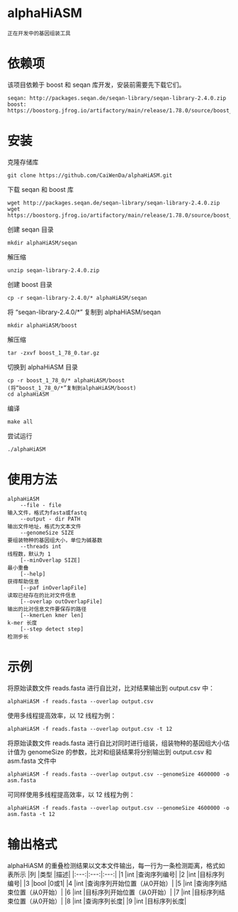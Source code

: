 # alphaHiASM
    正在开发中的基因组装工具

# 依赖项
该项目依赖于 boost 和 seqan 库开发，安装前需要先下载它们。

    seqan: http://packages.seqan.de/seqan-library/seqan-library-2.4.0.zip
    boost: https://boostorg.jfrog.io/artifactory/main/release/1.78.0/source/boost_1_78_0.tar.gz

# 安装
克隆存储库

    git clone https://github.com/CaiWenDa/alphaHiASM.git
下载 seqan 和 boost 库

    wget http://packages.seqan.de/seqan-library/seqan-library-2.4.0.zip
    wget https://boostorg.jfrog.io/artifactory/main/release/1.78.0/source/boost_1_78_0.tar.gz
创建 seqan 目录

    mkdir alphaHiASM/seqan
解压缩

    unzip seqan-library-2.4.0.zip
创建 boost 目录

    cp -r seqan-library-2.4.0/* alphaHiASM/seqan
将 “seqan-library-2.4.0/*” 复制到 alphaHiASM/seqan

    mkdir alphaHiASM/boost
解压缩

    tar -zxvf boost_1_78_0.tar.gz
切换到 alphaHiASM 目录

    cp -r boost_1_78_0/* alphaHiASM/boost
    (将“boost_1_78_0/*”复制到alphaHiASM/boost)
    cd alphaHiASM
编译

    make all
尝试运行

    ./alphaHiASM

# 使用方法
    alphaHiASM
        --file - file
    输入文件，格式为fasta或fastq
        --output - dir PATH
    输出文件地址，格式为文本文件
        --genomeSize SIZE
    要组装物种的基因组大小，单位为碱基数
        --threads int
    线程数，默认为 1
        [--minOverlap SIZE]
    最小重叠
        [--help]
    获得帮助信息
        [--paf inOverlapFile]
    读取已经存在的比对文件信息
        [--overlap outOverlapFile]
    输出的比对信息文件要保存的路径
        [--kmerLen kmer len]
    k-mer 长度
        [--step detect step]
    检测步长

# 示例
将原始读数文件 reads.fasta 进行自比对，比对结果输出到 output.csv 中：

    alphaHiASM -f reads.fasta --overlap output.csv

使用多线程提高效率，以 12 线程为例：

    alphaHiASM -f reads.fasta --overlap output.csv -t 12
将原始读数文件 reads.fasta 进行自比对同时进行组装，组装物种的基因组大小估计值为 genomeSize 的参数，比对和组装结果将分别输出到 output.csv 和 asm.fasta 文件中

    alphaHiASM -f reads.fasta --overlap output.csv --genomeSize 4600000 -o asm.fasta

可同样使用多线程提高效率，以 12 线程为例：

    alphaHiASM -f reads.fasta --overlap output.csv --genomeSize 4600000 -o asm.fasta -t 12

# 输出格式
alphaHiASM 的重叠检测结果以文本文件输出，每一行为一条检测距离，格式如表所示
|列 |类型 |描述|
|:---:|:---:|:---:|
|1 |int |查询序列编号|
|2 |int |目标序列编号|
|3 |bool |0或1|
|4 |int |查询序列开始位置（从0开始）|
|5 |int |查询序列结束位置（从0开始）|
|6 |int |目标序列开始位置（从0开始）|
|7 |int |目标序列结束位置（从0开始）|
|8 |int |查询序列长度|
|9 |int |目标序列长度|
